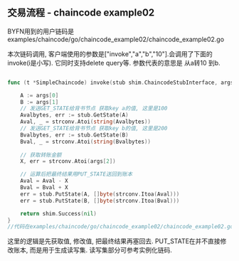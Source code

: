 ## 交易流程 - chaincode example02

BYFN用到的用户链码是examples/chaincode/go/chaincode_example02/chaincode_example02.go

本次链码调用, 客户端使用的参数是["invoke","a","b","10"].会调用了下面的invoke(i是小写). 它同时支持delete query等.  参数代表的意思是 从a转10 到b.

```go

func (t *SimpleChaincode) invoke(stub shim.ChaincodeStubInterface, args []string) pb.Response {

    A := args[0]
    B := args[1]
	// 发送GET_STATE给背书节点 获取key a的值, 这里是100
	Avalbytes, err := stub.GetState(A)
	Aval, _ = strconv.Atoi(string(Avalbytes))
	// 发送GET_STATE给背书节点 获取key b的值, 这里是200
	Bvalbytes, err := stub.GetState(B)
	Bval, _ = strconv.Atoi(string(Bvalbytes))
    
	// 获取转账金额
	X, err = strconv.Atoi(args[2])

    // 运算后把最终结果用PUT_STATE送回到账本
	Aval = Aval - X
	Bval = Bval + X
	err = stub.PutState(A, []byte(strconv.Itoa(Aval)))
	err = stub.PutState(B, []byte(strconv.Itoa(Bval)))

	return shim.Success(nil)
}
//代码在examples/chaincode/go/chaincode_example02/chaincode_example02.go
```

这里的逻辑是先获取值, 修改值, 把最终结果再塞回去. PUT_STATE在并不直接修改账本, 而是用于生成读写集. 读写集部分可参考实例化链码.



